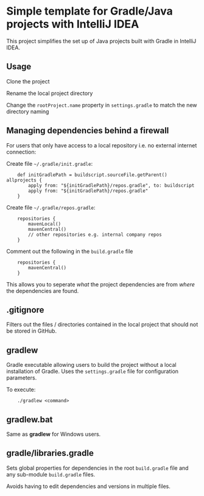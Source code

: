 # Simple template for Gradle/Java projects with IntelliJ IDEA

This project simplifies the set up of Java projects built with Gradle in IntelliJ IDEA.

## Usage

Clone the project

Rename the local project directory

Change the `rootProject.name` property in `settings.gradle` to match the new directory naming

## Managing dependencies behind a firewall

For users that only have access to a local repository i.e. no external internet connection: 

Create file `~/.gradle/init.gradle`: 
```
    def initGradlePath = buildscript.sourceFile.getParent() allprojects {
        apply from: "${initGradlePath}/repos.gradle", to: buildscript
        apply from: "${initGradlePath}/repos.gradle"
    }
```

Create file `~/.gradle/repos.gradle`:
```
    repositories {
        mavenLocal()
        mavenCentral()
        // other repositories e.g. internal company repos 
    }
```
Comment out the following in the `build.gradle` file
```    
    repositories {
        mavenCentral()
    }
```

This allows you to seperate *what* the project dependencies are from *where* the dependencies are found.  

## .gitignore

Filters out the files / directories contained in the local project that should not be stored in GitHub.

## gradlew

Gradle executable allowing users to build the project without a local installation of Gradle. Uses the `settings.gradle` file for configuration parameters.

To execute:
```
    ./gradlew <command>
```

## gradlew.bat

Same as **gradlew** for Windows users.

## gradle/libraries.gradle

Sets global properties for dependencies in the root `build.gradle` file and any sub-module `build.gradle` files. 

Avoids having to edit dependencies and versions in multiple files.






